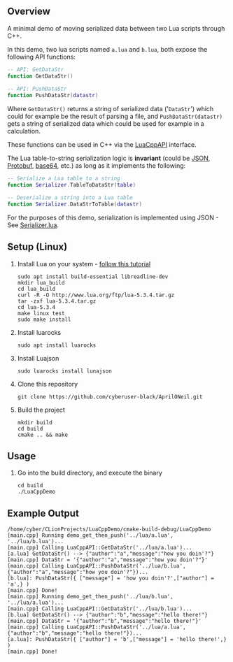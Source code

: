 ## Overview
A minimal demo of moving serialized data between two Lua scripts through C++.

In this demo, two lua scripts named ```a.lua``` and ```b.lua```, both expose the following API functions:
```lua
-- API: GetDataStr
function GetDataStr()
    
-- API: PushDataStr
function PushDataStr(datastr)
```
Where ```GetDataStr()``` returns a string of serialized data ('```DataStr```') which could for example be the result of parsing a file,
and ```PushDataStr(datastr)``` gets a string of serialized data which could be used for example in a calculation.

These functions can be used in C++ via the [LuaCppAPI](LuaCppAPI/LuaCppAPI.h) interface. 

The Lua table-to-string serialization logic is <b>invariant</b> (could be [JSON](https://www.json.org/json-en.html), [Protobuf](https://developers.google.com/protocol-buffers/docs/encoding), [base64](https://www.base64decode.org/), etc.) as long as it implements the following:
```lua
-- Serialize a Lua table to a string
function Serializer.TableToDataStr(table)

-- Deserialize a string into a Lua table
function Serializer.DataStrToTable(datastr)
```

For the purposes of this demo, serialization is implemented using JSON - See [Serializer.lua](LuaCppAPI/Serializer.lua). 
## Setup (Linux)
1) Install Lua on your system - [follow this tutorial](https://www.tecmint.com/install0lua0in-centos-ubuntu-linux)
    ```shell
   sudo apt install build-essential libreadline-dev
   mkdir lua_build
   cd lua_build
   curl -R -O http://www.lua.org/ftp/lua-5.3.4.tar.gz
   tar -zxf lua-5.3.4.tar.gz
   cd lua-5.3.4
   make linux test
   sudo make install
    ```
2) Install luarocks
   ```shell
   sudo apt install luarocks
   ```
3) Install Luajson
   ```shell
   sudo luarocks install lunajson
   ```
4) Clone this repository
   ```shell
   git clone https://github.com/cyberuser-black/AprilONeil.git
   ```
5) Build the project
   ```shell
   mkdir build
   cd build
   cmake .. && make
   ```

## Usage
1) Go into the build directory, and execute the binary
   ```shell
   cd build
   ./LuaCppDemo
   ```
   
## Example Output
```
/home/cyber/CLionProjects/LuaCppDemo/cmake-build-debug/LuaCppDemo
[main.cpp] Running demo_get_then_push('../lua/a.lua', '../lua/b.lua')... 
[main.cpp] Calling LuaCppAPI::GetDataStr('../lua/a.lua')...
[a.lua] GetDataStr() --> {"author":"a","message":"how you doin'?"}
[main.cpp] DataStr = '{"author":"a","message":"how you doin'?"}'
[main.cpp] Calling LuaCppAPI::PushDataStr('../lua/b.lua', {"author":"a","message":"how you doin'?"})...
[b.lua]: PushDataStr({ ["message"] = 'how you doin'?',["author"] = 'a',} )
[main.cpp] Done!
[main.cpp] Running demo_get_then_push('../lua/b.lua', '../lua/a.lua')... 
[main.cpp] Calling LuaCppAPI::GetDataStr('../lua/b.lua')...
[b.lua] GetDataStr() --> {"author":"b","message":"hello there!"}
[main.cpp] DataStr = '{"author":"b","message":"hello there!"}'
[main.cpp] Calling LuaCppAPI::PushDataStr('../lua/a.lua', {"author":"b","message":"hello there!"})...
[a.lua]: PushDataStr({ ["author"] = 'b',["message"] = 'hello there!',} )
[main.cpp] Done!
```
